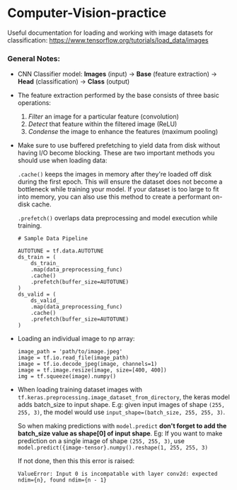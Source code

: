 # Computer-Vision-practice

Useful documentation for loading and working with image datasets for classification: https://www.tensorflow.org/tutorials/load_data/images

### General Notes:
- CNN Classifier model: **Images** (input) &rarr; **Base** (feature extraction) &rarr; **Head** (classification) &rarr; **Class** (output)

- The feature extraction performed by the base consists of three basic operations:

  1. *Filter* an image for a particular feature (convolution)
  2. *Detect* that feature within the filtered image (ReLU)
  3. *Condense* the image to enhance the features (maximum pooling)

- Make sure to use buffered prefetching to yield data from disk without having I/O become blocking. These are two important methods you should use when loading data:

  `.cache()` keeps the images in memory after they're loaded off disk during the first epoch. This will ensure the dataset does not become a bottleneck while training your model.
  If your dataset is too large to fit into memory, you can also use this method to create a performant on-disk cache.

  `.prefetch()` overlaps data preprocessing and model execution while training.
  
  ```
  # Sample Data Pipeline
  
  AUTOTUNE = tf.data.AUTOTUNE
  ds_train = (
      ds_train_
      .map(data_preprocessing_func)
      .cache()
      .prefetch(buffer_size=AUTOTUNE)
  )
  ds_valid = (
      ds_valid_
      .map(data_preprocessing_func)
      .cache()
      .prefetch(buffer_size=AUTOTUNE)
  )
  ```

- Loading an individual image to np array:
  ```
  image_path = 'path/to/image.jpeg'
  image = tf.io.read_file(image_path)
  image = tf.io.decode_jpeg(image, channels=1)
  image = tf.image.resize(image, size=[400, 400])
  img = tf.squeeze(image).numpy()
  ```
  
- When loading training dataset images with `tf.keras.preprocessing.image_dataset_from_directory`, the keras model adds batch_size to input shape. E.g: given input images of
  shape `(255, 255, 3)`, the model would use `input_shape=(batch_size, 255, 255, 3)`. 
  
  So when making predictions with `model.predict` **don't forget to add the batch_size value as shape[0] of input shape**. Eg: If you want to make prediction on a single image
  of shape `(255, 255, 3)`, use `model.predict({image-tensor}.numpy().reshape(1, 255, 255, 3)`
  
  If not done, then this this error is raised:
  
  `ValueError: Input 0 is incompatable with layer conv2d: expected ndim={n}, found ndim={n - 1}`
